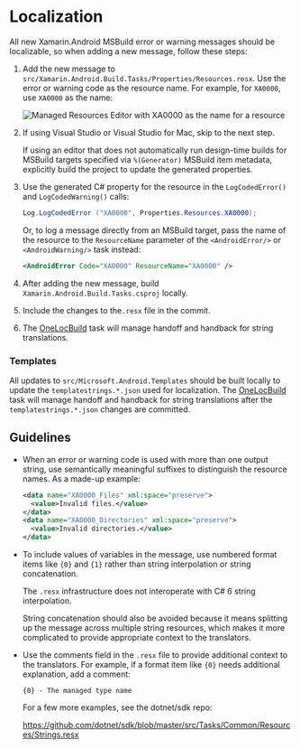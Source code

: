 # Localization

All new Xamarin.Android MSBuild error or warning messages should be localizable,
so when adding a new message, follow these steps:

 1. Add the new message to
    `src/Xamarin.Android.Build.Tasks/Properties/Resources.resx`.  Use the error
    or warning code as the resource name.  For example, for `XA0000`, use
    `XA0000` as the name:

    ![Managed Resources Editor with XA0000 as the name for a
    resource][resources-editor]

 2. If using Visual Studio or Visual Studio for Mac, skip to the next step.

    If using an editor that does not automatically run design-time builds for
    MSBuild targets specified via `%(Generator)` MSBuild item metadata,
    explicitly build the project to update the generated properties.

 3. Use the generated C# property for the resource in the `LogCodedError()` and
    `LogCodedWarning()` calls:

    ```csharp
    Log.LogCodedError ("XA0000", Properties.Resources.XA0000);
    ```

    Or, to log a message directly from an MSBuild target, pass the name of the
    resource to the `ResourceName` parameter of the `<AndroidError/>` or
    `<AndroidWarning/>` task instead:

    ```xml
    <AndroidError Code="XA0000" ResourceName="XA0000" />
    ```

 4. After adding the new message, build `Xamarin.Android.Build.Tasks.csproj`
    locally.

 5. Include the changes to the`.resx` file in the commit.

 6. The [OneLocBuild][oneloc] task will manage handoff and handback for string translations.

### Templates

All updates to `src/Microsoft.Android.Templates` should be built locally to update the
`templatestrings.*.json` used for localization.  The [OneLocBuild][oneloc] task
will manage handoff and handback for string translations after the
`templatestrings.*.json` changes are committed.

## Guidelines

  * When an error or warning code is used with more than one output string, use
    semantically meaningful suffixes to distinguish the resource names.  As a
    made-up example:

    ```xml
    <data name="XA0000_Files" xml:space="preserve">
      <value>Invalid files.</value>
    </data>
    <data name="XA0000_Directories" xml:space="preserve">
      <value>Invalid directories.</value>
    </data>
    ```

  * To include values of variables in the message, use numbered format items
    like `{0}` and `{1}` rather than string interpolation or string
    concatenation.

    The `.resx` infrastructure does not interoperate with C# 6 string
    interpolation.

    String concatenation should also be avoided because it means splitting up
    the message across multiple string resources, which makes it more
    complicated to provide appropriate context to the translators.

  * Use the comments field in the `.resx` file to provide additional context to
    the translators.  For example, if a format item like `{0}` needs additional
    explanation, add a comment:

    ```
    {0} - The managed type name
    ```

    For a few more examples, see the dotnet/sdk repo:

    https://github.com/dotnet/sdk/blob/master/src/Tasks/Common/Resources/Strings.resx

[resources-editor]: ../images/resources-editor-xa0000.png
[oneloc]: https://aka.ms/onelocbuild
